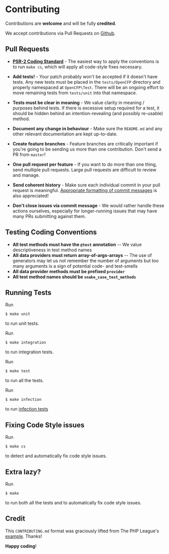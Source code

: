 # Contributing

Contributions are **welcome** and will be fully **credited**.

We accept contributions via Pull Requests on [Github](https://github.com/opencfp/opencfp).

## Pull Requests

- **[PSR-2 Coding Standard](https://github.com/php-fig/fig-standards/blob/master/accepted/PSR-2-coding-style-guide.md)** - The easiest way to apply the conventions is to run `make cs`, which will apply all code-style fixes necessary.

- **Add tests!** - Your patch probably won't be accepted if it doesn't have tests. Any new tests must be placed in the `tests/OpenCFP` directory and properly namespaced at `OpenCFP\Test`. There will be an ongoing effort to move remaining tests from `tests/unit` into that namespace.

- **Tests must be clear in meaning** - We value clarity in meaning / purposes behind tests. If there is excessive setup required for a test, it should be hidden behind an intention-revealing (and possibly re-usable) method.

- **Document any change in behaviour** - Make sure the `README.md` and any other relevant documentation are kept up-to-date.

- **Create feature branches** - Feature branches are critically important if you're going to be sending us more than one contribution. Don't send a PR from `master`!

- **One pull request per feature** - If you want to do more than one thing, send multiple pull requests. Large pull requests are difficult to review and manage.

- **Send coherent history** - Make sure each individual commit in your pull request is meaningful. [Appropriate formatting of commit messages](http://chris.beams.io/posts/git-commit/) is also appreciated!

- **Don't close issues via commit message** - We would rather handle these actions ourselves, especially for longer-running issues that may have many PRs submitting against them.

## Testing Coding Conventions

- **All test methods must have the `@test` annotation** -- We value descriptiveness in test method names
- **All data providers must return array-of-args-arrays** -- The use of generators may let us not remember the number of arguments but too many arguments is a sign of potential code- and test-smells
- **All data provider methods must be prefixed `provider`**
- **All test method names should be `snake_case_test_methods`** 


## Running Tests

Run

```
$ make unit
```

to run unit tests.

Run

```
$ make integration
```

to run integration tests.

Run

```
$ make test
```

to run all the tests.

Run 
```
$ make infection
```

to run [infection tests](https://infection.github.io/guide/)

## Fixing Code Style issues

Run

```
$ make cs
```

to detect and automatically fix code style issues.

## Extra lazy?

Run

```
$ make
```

to run both all the tests and to automatically fix code style issues. 

## Credit

This `CONTRIBUTING.md` format was graciously lifted from The PHP League's [example](https://github.com/thephpleague/skeleton/blob/master/CONTRIBUTING.md). Thanks!

**Happy coding**!
